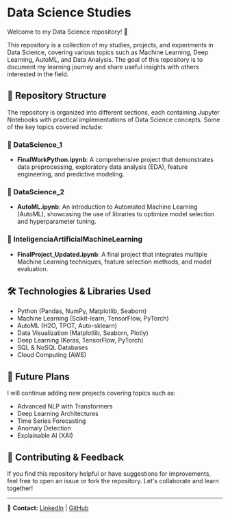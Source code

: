 # Data Science Studies

Welcome to my Data Science repository! 🚀

This repository is a collection of my studies, projects, and experiments in Data Science, covering various topics such as Machine Learning, Deep Learning, AutoML, and Data Analysis. The goal of this repository is to document my learning journey and share useful insights with others interested in the field.

## 📌 Repository Structure

The repository is organized into different sections, each containing Jupyter Notebooks with practical implementations of Data Science concepts. Some of the key topics covered include:

### 🔹 DataScience_1
- **FinalWorkPython.ipynb**: A comprehensive project that demonstrates data preprocessing, exploratory data analysis (EDA), feature engineering, and predictive modeling.

### 🔹 DataScience_2
- **AutoML.ipynb**: An introduction to Automated Machine Learning (AutoML), showcasing the use of libraries to optimize model selection and hyperparameter tuning.

### 🔹 InteligenciaArtificialMachineLearning
- **FinalProject_Updated.ipynb**: A final project that integrates multiple Machine Learning techniques, feature selection methods, and model evaluation.

## 🛠 Technologies & Libraries Used
- Python (Pandas, NumPy, Matplotlib, Seaborn)
- Machine Learning (Scikit-learn, TensorFlow, PyTorch)
- AutoML (H2O, TPOT, Auto-sklearn)
- Data Visualization (Matplotlib, Seaborn, Plotly)
- Deep Learning (Keras, TensorFlow, PyTorch)
- SQL & NoSQL Databases
- Cloud Computing (AWS)

## 🚀 Future Plans
I will continue adding new projects covering topics such as:
- Advanced NLP with Transformers
- Deep Learning Architectures
- Time Series Forecasting
- Anomaly Detection
- Explainable AI (XAI)

## 📢 Contributing & Feedback
If you find this repository helpful or have suggestions for improvements, feel free to open an issue or fork the repository. Let's collaborate and learn together!

---

📧 **Contact:** [LinkedIn](https://www.linkedin.com/in/dionmax/) | [GitHub](https://github.com/Dionmax/)

